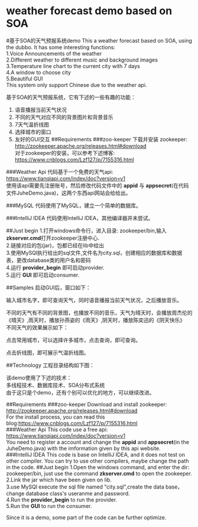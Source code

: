 # weather forecast demo based on SOA
#基于SOA的天气预报系统demo
This a weather forecast based on SOA, using the dubbo. 
It has some interesting functions:<br>
1.Voice Announcements of the weather<br>
2.Different weather to different music and background images<br>
3.Temperature line chart to the current city with 7 days<br>
4.A window to choose city<br>
5.Beautiful GUI<br>
This system only support Chinese due to the weather api.<br>
<p>

基于SOA的天气预报系统，它有下述的一些有趣的功能：
1. 语音播报当前天气状况
2. 不同的天气对应不同的背景图片和背景音乐
3. 7天气温折线图
4. 选择城市的窗口
5. 友好的GUI交互
##Requirements
###zoo-keeper
下载并安装 zookeeper:<br>
http://zookeeper.apache.org/releases.html#download <br>
对于zookeeper的安装，可以参考下述博客:<br>
https://www.cnblogs.com/Lzf127/p/7155316.html<br>

###Weather Api
代码基于一个免费的天气api:
https://www.tianqiapi.com/index/doc?version=v1<br>
使用该api需要先注册账号，然后修改代码文件中的 **appid** 与 **appsecret**(在代码文件JuheDemo.java)，这两个东西api网站会给给出。 <br>

###MySQL
代码使用了MySQL，建立一个简单的数据库。

###IntelliJ IDEA
代码使用IntelliJ IDEA，其他编译器并未尝试。

##Just begin
1.打开windows命令行，进入目录: zookeeper/bin,输入**zkserver.cmd**打开zookeeper注册中心.<br>
2.链接对应的包(jar)，包都已经在lib中给出<br>
3.使用MySQl执行给出的sql文件,文件名为city.sql，创建相应的数据库和数据表，更改database类的用户名和密码<br>
4.运行 **provider_begin** 即可启动provider.<br>
5.运行 **GUI** 即可启动consumer.<br>

##Samples
启动GUI后，窗口如下：<br>

输入城市名字，即可查询天气，同时语音播报当前天气状况，之后播放音乐。<br>
<p>
不同的天气有不同的背景图，也播放不同的音乐，天气为晴天时，会播放周杰伦的《晴天》,雨天时，播放孙燕姿的《雨天》,阴天时，播放陈奕迅的《阴天快乐》<br>
不同天气的效果展示如下：

点击常用城市，可以选择许多城市，点击查询，即可查询。

点击折线图，即可展示气温折线图。


##Technology
工程目录结构如下图：<br>


该demo使用了下述的技术：<br>
多线程技术、数据库技术、SOA分布式系统<br>
由于这只是个demo，还有个别可以优化的地方，可以继续改进。

##Requirements
###zoo-keeper
Download and install zookeeper:<br>
http://zookeeper.apache.org/releases.html#download <br>
For the install process, you can read this blog:https://www.cnblogs.com/Lzf127/p/7155316.html<br>
###Weather Api
This code use a free api:
https://www.tianqiapi.com/index/doc?version=v1<br>
You need to register a account and change the **appid** and **appsecret**(in the JuheDemo.java) with the imformation given by this api website.<br>
###IntelliJ IDEA
This code is base on IntelliJ IDEA, and it does not test on other compiler. You can try to use other compilers, maybe change the path in the code.
##Just begin
1.Open the windows command, and enter the dir: zookeeper/bin, just use the command **zkserver.cmd** to open the zookeeper.<br>
2.Link the jar which have been given on lib.<br>
3.use MySQl execute the sql file named "city.sql",create the data base，change database class's useranme and password.<br>
4.Run the **provider_begin** to run the provider.<br>
5.Run the **GUI** to run the consumer.<br>
<p>
Since it is a demo, some part of the code can be further optimize.